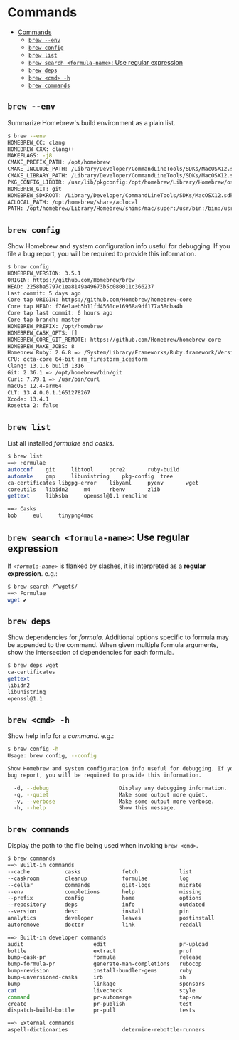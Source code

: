 # Commands

- [Commands](#commands)
  - [`brew --env`](#brew---env)
  - [`brew config`](#brew-config)
  - [`brew list`](#brew-list)
  - [`brew search <formula-name>`: Use regular expression](#brew-search-formula-name-use-regular-expression)
  - [`brew deps`](#brew-deps)
  - [`brew <cmd> -h`](#brew-cmd--h)
  - [`brew commands`](#brew-commands)

## `brew --env`

Summarize Homebrew's build environment as a plain list.

```sh
$ brew --env
HOMEBREW_CC: clang
HOMEBREW_CXX: clang++
MAKEFLAGS: -j8
CMAKE_PREFIX_PATH: /opt/homebrew
CMAKE_INCLUDE_PATH: /Library/Developer/CommandLineTools/SDKs/MacOSX12.sdk/System/Library/Frameworks/OpenGL.framework/Versions/Current/Headers
CMAKE_LIBRARY_PATH: /Library/Developer/CommandLineTools/SDKs/MacOSX12.sdk/System/Library/Frameworks/OpenGL.framework/Versions/Current/Libraries
PKG_CONFIG_LIBDIR: /usr/lib/pkgconfig:/opt/homebrew/Library/Homebrew/os/mac/pkgconfig/12
HOMEBREW_GIT: git
HOMEBREW_SDKROOT: /Library/Developer/CommandLineTools/SDKs/MacOSX12.sdk
ACLOCAL_PATH: /opt/homebrew/share/aclocal
PATH: /opt/homebrew/Library/Homebrew/shims/mac/super:/usr/bin:/bin:/usr/sbin:/sbin
```

## `brew config`

Show Homebrew and system configuration info useful for debugging. If you file a bug report, you will be required to provide this information.

```sh
$ brew config
HOMEBREW_VERSION: 3.5.1
ORIGIN: https://github.com/Homebrew/brew
HEAD: 2258ba5797c1ea8149a49673b5c080011c366237
Last commit: 5 days ago
Core tap ORIGIN: https://github.com/Homebrew/homebrew-core
Core tap HEAD: f76e1aeb5b11fd4560ce16968a9df177a38dba4b
Core tap last commit: 6 hours ago
Core tap branch: master
HOMEBREW_PREFIX: /opt/homebrew
HOMEBREW_CASK_OPTS: []
HOMEBREW_CORE_GIT_REMOTE: https://github.com/Homebrew/homebrew-core
HOMEBREW_MAKE_JOBS: 8
Homebrew Ruby: 2.6.8 => /System/Library/Frameworks/Ruby.framework/Versions/2.6/usr/bin/ruby
CPU: octa-core 64-bit arm_firestorm_icestorm
Clang: 13.1.6 build 1316
Git: 2.36.1 => /opt/homebrew/bin/git
Curl: 7.79.1 => /usr/bin/curl
macOS: 12.4-arm64
CLT: 13.4.0.0.1.1651278267
Xcode: 13.4.1
Rosetta 2: false
```

## `brew list`

List all installed *formulae* and *casks*.

```sh
$ brew list
==> Formulae
autoconf	git		libtool		pcre2		ruby-build
automake	gmp		libunistring	pkg-config	tree
ca-certificates	libgpg-error	libyaml		pyenv		wget
coreutils	libidn2		m4		rbenv		zlib
gettext		libksba		openssl@1.1	readline

==> Casks
bob		eul		tinypng4mac
```

## `brew search <formula-name>`: Use regular expression

If *`<formula-name>`* is flanked by slashes, it is interpreted as a **regular expression**. e.g.:

```sh
$ brew search /^wget$/
==> Formulae
wget ✔
```

## `brew deps`

Show dependencies for *formula*. Additional options specific to formula may be appended to the command. When given multiple formula arguments, show the intersection of dependencies for each formula.

```sh
$ brew deps wget
ca-certificates
gettext
libidn2
libunistring
openssl@1.1
```

## `brew <cmd> -h`

Show help info for a *command*. e.g.:

```sh
$ brew config -h
Usage: brew config, --config

Show Homebrew and system configuration info useful for debugging. If you file a
bug report, you will be required to provide this information.

  -d, --debug                      Display any debugging information.
  -q, --quiet                      Make some output more quiet.
  -v, --verbose                    Make some output more verbose.
  -h, --help                       Show this message.
```

## `brew commands`

Display the path to the file being used when invoking `brew <cmd>`.

```sh
$ brew commands
==> Built-in commands
--cache           casks             fetch             list              reinstall         update-report
--caskroom        cleanup           formulae          log               search            update-reset
--cellar          commands          gist-logs         migrate           shellenv          update
--env             completions       help              missing           tap-info          upgrade
--prefix          config            home              options           tap               uses
--repository      deps              info              outdated          uninstall         vendor-install
--version         desc              install           pin               unlink
analytics         developer         leaves            postinstall       unpin
autoremove        doctor            link              readall           untap

==> Built-in developer commands
audit                      edit                       pr-upload                  typecheck
bottle                     extract                    prof                       unbottled
bump-cask-pr               formula                    release                    unpack
bump-formula-pr            generate-man-completions   rubocop                    update-license-data
bump-revision              install-bundler-gems       ruby                       update-maintainers
bump-unversioned-casks     irb                        sh                         update-python-resources
bump                       linkage                    sponsors                   update-test
cat                        livecheck                  style                      vendor-gems
command                    pr-automerge               tap-new
create                     pr-publish                 test
dispatch-build-bottle      pr-pull                    tests

==> External commands
aspell-dictionaries                 determine-rebottle-runners          postgresql-upgrade-database
```
